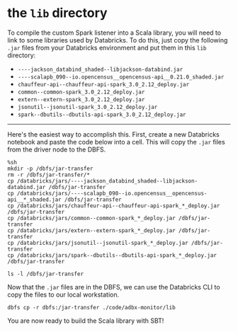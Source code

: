 # the `lib` directory

To compile the custom Spark listener into a Scala library, you will need to
link to some libraries used by Databricks.  To do this, just copy the following
`.jar` files from your Databricks environment and put them in this `lib`
directory:

- `----jackson_databind_shaded--libjackson-databind.jar`
- `----scalapb_090--io.opencensus__opencensus-api__0.21.0_shaded.jar`
- `chauffeur-api--chauffeur-api-spark_3.0_2.12_deploy.jar`
- `common--common-spark_3.0_2.12_deploy.jar`
- `extern--extern-spark_3.0_2.12_deploy.jar`
- `jsonutil--jsonutil-spark_3.0_2.12_deploy.jar`
- `spark--dbutils--dbutils-api-spark_3.0_2.12_deploy.jar`
---

Here's the easiest way to accomplish this.  First, create a new Databricks
notebook and paste the code below into a cell.  This will copy the `.jar` files
from the driver node to the DBFS.
```
%sh
mkdir -p /dbfs/jar-transfer
rm -r /dbfs/jar-transfer/*
cp /databricks/jars/----jackson_databind_shaded--libjackson-databind.jar /dbfs/jar-transfer
cp /databricks/jars/----scalapb_090--io.opencensus__opencensus-api__*_shaded.jar /dbfs/jar-transfer
cp /databricks/jars/chauffeur-api--chauffeur-api-spark_*_deploy.jar /dbfs/jar-transfer
cp /databricks/jars/common--common-spark_*_deploy.jar /dbfs/jar-transfer
cp /databricks/jars/extern--extern-spark_*_deploy.jar /dbfs/jar-transfer
cp /databricks/jars/jsonutil--jsonutil-spark_*_deploy.jar /dbfs/jar-transfer
cp /databricks/jars/spark--dbutils--dbutils-api-spark_*_deploy.jar /dbfs/jar-transfer

ls -l /dbfs/jar-transfer
```

Now that the `.jar` files are in the DBFS, we can use the Databricks CLI to copy
the files to our local workstation.

```
dbfs cp -r dbfs:/jar-transfer ./code/adbx-monitor/lib
```

You are now ready to build the Scala library with SBT!